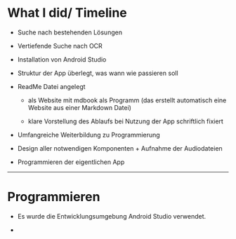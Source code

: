 # What I did/ Timeline

- Suche nach bestehenden Lösungen

- Vertiefende Suche nach OCR

- Installation von Android Studio

- Struktur der App überlegt, was wann wie passieren soll

- ReadMe Datei angelegt 

    - als Website mit mdbook als Programm (das erstellt automatisch eine Website aus einer Markdown Datei)
   
    - klare Vorstellung des Ablaufs bei Nutzung der App schriftlich fixiert

- Umfangreiche Weiterbildung zu Programmierung

- Design aller notwendigen Komponenten + Aufnahme der Audiodateien

- Programmieren der eigentlichen App 

---

# Programmieren

- Es wurde die Entwicklungsumgebung Android Studio verwendet. 

- 
